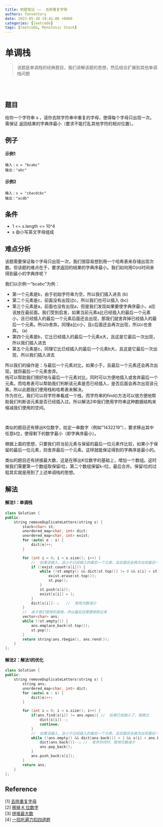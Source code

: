 ```yaml
---
title: 刷题笔记 ——  去除重复字母
authors: fanventory
date: 2023-05-30 19:41:00 +0800
categories: [leetcode]
tags: [leetcode, Monotonic Stack]
---
```


# 单调栈
> 该题是单调栈的经典题目，我们讲解该题的思想，然后结合扩展到其他单调栈问题

<br>
<br>

## 题目
给你一个字符串 s ，请你去除字符串中重复的字母，使得每个字母只出现一次。需保证 返回结果的字典序最小（要求不能打乱其他字符的相对位置）。

## 例子

#### 示例1
```
输入：s = "bcabc"
输出："abc"
```

#### 示例2
```
输入：s = "cbacdcbc"
输出："acdb"
```

## 条件
+ 1 <= s.length <= 10^4
+ s 由小写英文字母组成

## 难点分析
该题需要保证每个字母只出现一次，我们很容易想到用一个哈希表来存储出现次数。但该题的难点在于，要求返回的结果的字典序最小。我们如何用O(n)时间来得到最小的字典序呢？

我们以示例一“bcabc”为例：  

+ 第一个元素是b，由于初始字符串为空，所以我们插入进去   (b)
+ 第二个元素是c，前面没有出现过c，所以我们也可以插入    (bc)
+ 第三个元素是a，前面也没有出现a，但是我们发现如果要使字典序最小，a应该放在最前面。我们受到启发，如果当前元素a比已经插入的最后一个元素小，且已经插入的最后一个元素后面还会出现，那我们就舍弃掉已经插入的最后一个元素。所以b舍弃。同理a比c小，且c后面还会再次出现，所以c也舍弃。 (a)
+ 第四个元素是b，它比已经插入的最后一个元素a大，且这是它最后一次出现，所以我们插入进去
+ 第五个元素是c，同理它比已经插入的最后一个元素b大，且这是它最后一次出现，所以我们插入进去

所以我们的操作是：与最后一个元素对比，如果小于，且最后一个元素还会再次出现，就将最后一个元素舍弃。  
栈可以帮助我们很好地与最后一个元素对比，同时可以方便地插入或舍弃最后一个元素。而哈希表可以帮助我们判断该元素是否已经插入，是否后面会再次出现该元素。所以此题我们使用栈和哈希表来解决。  
作为优化，我们可以将字符串看成一个栈，而字符串的find()方法可以很方便地帮助我们判断该元素是否已经插入过。所以解法2中我们使用字符串这种数据结构来缩减我们使用的空间。

<br>

类似的题目还有移出K位数字，给定一串数字（例如"1432219"），要求移出其中任意k位，使得剩下的数字最小（即字典序最小）。  

根据上面的思想，只要我们将当前元素与保留的最后一位元素作比较，如果小于保留的最后一位元素，则舍弃最后一个元素。这样就能保证得到的字典序是最小的。

类似的题目还有拼接最大数，这是在移出K位数字的基础上，增加一个数组。这时候我们需要第一个数组取保留i位，第二个数组保留k-i位，最后合并。保留i位的过程其实就是用到了上述单调栈的思想。

## 解法

#### 解法1：单调栈
```c++
class Solution {
public:
    string removeDuplicateLetters(string s) {
        stack<char> st;
        unordered_map<char, int> dict;
        unordered_map<char, int> exist;
        for (auto& e : s) {
            dict[e]++;
        }

        for (int i = 0; i < s.size(); i++) {
            //  如果没插入，且小于已经插入的最后一个元素，且后面还会再次出现最后一个元素，则舍弃最后一个元素
            if (!exist.count(s[i])) {
                while (!st.empty() && dict[st.top()] != 0 && s[i] < st.top()) {
                    exist.erase(st.top());
                    st.pop();
                }
                st.push(s[i]);
                exist[s[i]] = 1;
            }
            dict[s[i]]--;   //  使用次数减少
        }
        //  由于我们使用的是栈，所以最后还需要倒转过来
        vector<char> ans;
        while (!st.empty()) {
            ans.emplace_back(st.top());
            st.pop();
        }
        return string(ans.rbegin(), ans.rend());
    }
};
```

#### 解法2：解法1的优化
```c++
class Solution {
public:
    string removeDuplicateLetters(string s) {
        string ans;
        unordered_map<char, int> dict;
        for (auto& e : s) {
            dict[e]++;
        }

        for (int i = 0; i < s.size(); i++) {
            if(ans.find(s[i]) != ans.npos){ //  如果已经插入了，就跳过
                dict[s[i]]--;
                continue;
            }
            //  如果没插入，且小于已经插入的最后一个元素，且后面还会再次出现最后一个元素，则舍弃最后一个元素
            while (!ans.empty() && dict[ans.back()] > 1 && s[i] < ans.back()) { 
                dict[ans.back()]--; //  舍弃的同时，使用次数减少
                ans.pop_back();
            }
            ans.push_back(s[i]);
        }
        return ans;
    }
};
```

## Reference
[1] [去除重复字母](https://leetcode.cn/problems/remove-duplicate-letters/)   
[2] [移掉 K 位数字](https://leetcode.cn/problems/remove-k-digits/)   
[3] [拼接最大数](https://leetcode.cn/problems/create-maximum-number/)   
[4] [一招吃遍力扣四道题](https://leetcode.cn/problems/remove-duplicate-letters/solution/yi-zhao-chi-bian-li-kou-si-dao-ti-ma-ma-zai-ye-b-4/)   